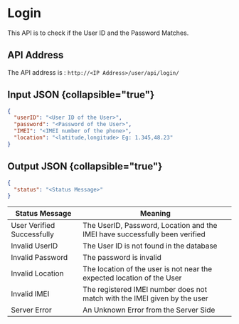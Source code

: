 # Login

This API is to check if the User ID and the Password Matches.

## API Address

The API address is : `http://<IP Address>/user/api/login/`

## Input JSON {collapsible="true"}

```JSON
{
  "userID": "<User ID of the User>",
  "password": "<Password of the User>",
  "IMEI": "<IMEI number of the phone>",
  "location": "<latitude,longitude> Eg: 1.345,48.23"
}
```

## Output JSON {collapsible="true"}

```JSON
{
  "status": "<Status Message>"
}
```

| Status Message             | Meaning                                                                     |
|----------------------------|-----------------------------------------------------------------------------|
| User Verified Successfully | The UserID, Password, Location and the IMEI have successfully been verified |
| Invalid UserID             | The User ID is not found in the database                                    |
| Invalid Password           | The password is invalid                                                     |
| Invalid Location           | The location of the user is not near the expected location of the User      |
| Invalid IMEI               | The registered IMEI number does not match with the IMEI given by the user   |
| Server Error               | An Unknown Error from the Server Side                                       |



